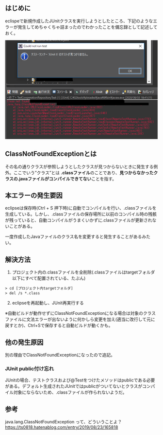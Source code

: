 ## はじめに
eclispeで新規作成したJUnitクラスを実行しようとしたところ、下記のようなエラーが発生してめちゃくちゃ詰まったのでわかったことを備忘録として記述しておく。

![](Images/ClassNotFoundException1.png)

## ClassNotFoundExceptionとは
その名の通りクラスが参照しようとしたクラスが見つからないときに発生する例外。ここでいう”クラス”とは **.classファイル**のことであり、**見つからなかったクラスの.javaファイルがコンパイルできてない**ことを指す。

## 本エラーの発生要因
eclipseは保存時(Ctrl + S 押下時)に自動でコンパイルを行い、.classファイルを生成している。しかし、.classファイルの保存場所に以前のコンパイル時の残骸が残っていると、自動コンパイルがうまくいかずに.classファイルが更新されないことがある。

一度作成したJavaファイルのクラス名を変更すると発生することがあるみたい。

## 解決方法
1. プロジェクト内の.classファイルを全削除(.classファイルはtargetフォルダ以下にすべて配置されている、たぶん)
```
> cd [プロジェクト内targetフォルダ]
> del /s *.class
```

2. eclipseを再起動し、JUnit再実行する

※自動ビルドが動作せずにClassNotFoundExceptionになる場合は対象のクラスファイルに文法エラーが出ないように何かしら変更を加え(適当に改行して元に戻すとか)、Ctrl+Sで保存すると自動ビルドが動くかも。

## 他の発生原因
別の理由でClassNotFoundExceptionになったので追記。

### JUnit public付け忘れ
JUnitの場合、テストクラスおよび@Testをつけたメソッドはpublicである必要がある。デフォルト生成されたJUnitではpublicがついてないとクラスがコンパイル対象にならないため、.classファイルが作られないようだ。

## 参考

java.lang.ClassNotFoundException って、どういうことよ？  
https://ts0818.hatenablog.com/entry/2019/08/23/165818
